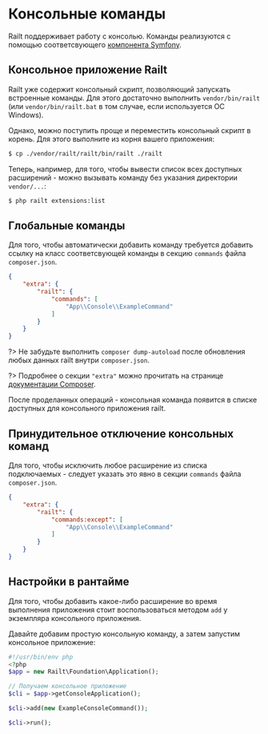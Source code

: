 # Консольные команды

Railt поддерживает работу с консолью. Команды реализуются с 
помощью соответсвующего [компонента Symfony](https://symfony.com/doc/4.1/console.html).

## Консольное приложение Railt

Railt уже содержит консольный скрипт, позволяющий запускать встроенные команды. 
Для этого достаточно выполнить `vendor/bin/railt` (или `vendor/bin/railt.bat` в 
том случае, если используется ОС Windows).

Однако, можно поступить проще и переместить консольный скрипт в корень. 
Для этого выполните из корня вашего приложения:

```bash
$ cp ./vendor/railt/railt/bin/railt ./railt
```

Теперь, например, для того, чтобы вывести список всех доступных 
расширений - можно вызывать команду без указания директории `vendor/...`:

```bash
$ php railt extensions:list
```

## Глобальные команды

Для того, чтобы автоматически добавить команду требуется добавить 
ссылку на класс соответсвующей команды в секцию `commands` файла `composer.json`.

```json
{
    "extra": {
        "railt": {
            "commands": [
                "App\\Console\\ExampleCommand"
            ] 
        }
    }
}
```

?> Не забудьте выполнить `composer dump-autoload` после обновления любых данных 
railt внутри `composer.json`.

?> Подробнее о секции `"extra"` можно прочитать на странице 
[документации Composer](https://getcomposer.org/doc/04-schema.md#extra).

После проделанных операций - консольная команда появится в списке доступных для 
консольного приложения railt.

## Принудительное отключение консольных команд

Для того, чтобы исключить любое расширение из списка подключаемых - следует 
указать это явно в секции `commands` файла `composer.json`.

```json
{
    "extra": {
        "railt": {
            "commands:except": [
                "App\\Console\\ExampleCommand"
            ]
        }
    }
}
```

## Настройки в рантайме

Для того, чтобы добавить какое-либо расширение во время выполнения приложения
стоит воспользоваться методом `add` у экземпляра консольного приложения.

Давайте добавим простую консольную команду, а затем запустим 
консольное приложение:

```php
#!/usr/bin/env php
<?php
$app = new Railt\Foundation\Application();

// Получаем консольное приложение
$cli = $app->getConsoleApplication();

$cli->add(new ExampleConsoleCommand());

$cli->run();
```
